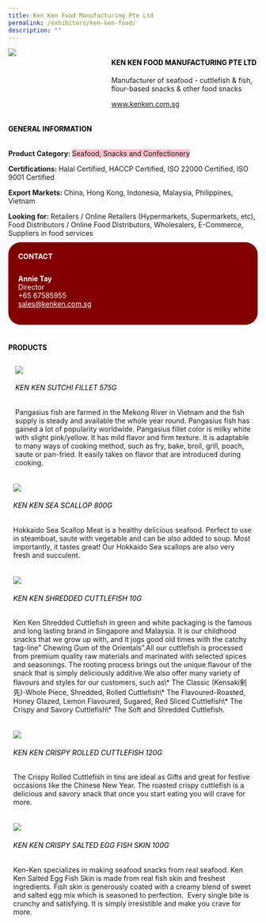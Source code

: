 ```yaml
---
title: Ken Ken Food Manufacturing Pte Ltd
permalink: /exhibitors/ken-ken-food/
description: ""
---
```

<head>
	<div class="flex-paragraph">
		<!--hi there! this is a comment and will provide you with instructional guides-->
		<!--insert booth number here!-->
		<p style="text-transform: uppercase"></p></div>
			<div class="flex-container" style="display: flex; flex-wrap: wrap;">
				<!--insert DOWNLOAD link of company logo between the " marks!-->
			<div class="card sgds" style="flex: 1 1 40%; display: block;"><img src="https://drive.google.com/uc?id=1QWY8WW-K2HuyZxXH6Fvwwi30QsffHHWh&export=download"></div>
	<div class="card-sgds" style="flex: 1 1 58%; display: block; margin-left: 3px">
		<h4 style="text-transform: uppercase; color: black;"><!--insert the exhibitor's name between the <b> tags here--><b>Ken Ken Food Manufacturing Pte Ltd</b></h4><!--insert the exhibitor's description between the <p> tags here-->
		<p>Manufacturer of seafood - cuttlefish & fish, flour-based snacks & other food snacks</p>
		<!--insert the exhibitor's website link, making sure there is "https:// www." present please. make sure the entire https link goes in between the " marks-->
		<p><a href="https://www.kenken.com.sg/" target="_blank"><!--insert the www website link here (no need for https)-->www.kenken.com.sg</a></p>
	</div>
</div>
</head>

<body>
	<h4 style="text-transform: uppercase; color: black;"><b>General Information</b></h4>
		<div class="flex-container" style="display: flex; flex-wrap: wrap;">
			<div class="card sgds" style="flex: 1 1 65%; display: block; align-self: stretch">
			<div class="flex-paragraph">
			<p><b>Product Category: </b><span style=" background-color: pink; border-radius: 10 px;"><!--insert the exhibitor's pdt cat between the <p> tags here-->Seafood, Snacks and Confectionery</span></p> 
				<p><b>Certifications: </b><!--insert all the exhibitor's certifications between the </b> and </p> here-->Halal Certified, HACCP Certified, ISO 22000 Certified, ISO 9001 Certified</p>
			<p><b>Export Markets: </b><!--insert all the exhibitor's export markets between the </b> and </p> here-->China, Hong Kong, Indonesia, Malaysia, Philippines, Vietnam</p>
			<p style="margin-bottom: 10px;"><b>Looking for: </b><!--insert all the exhibitor's potential business partners between the </b> and </p> here-->Retailers / Online Retailers (Hypermarkets, Supermarkets, etc), Food Distributors / Online Food Distributors, Wholesalers, E-Commerce, Suppliers in food services</p>
			</div>
		</div>
		<div class="card sgds" style="flex: 1 1 35%; padding: 10px; display: block; background-color: maroon; border-radius: 25px; align-self: center;">
		<h4 style="color: white; margin-top: 10px; margin-left: 10px;">CONTACT</h4>
		<div class="flex-paragraph">
			<!--replace with exhibitor's: -->
			<p style="padding: 10px; color: white;"><b><!-- POC name-->Annie Tay</b><br><!-- designation-->Director<br><!--contact number-->+65 67585955<br><!-- for linking purposes, insert their email after "mailto:"...--><a href="mailto:sales@kenken.com.sg" style="color: white;"><!--...and also include the display email before </a> here-->sales@kenken.com.sg</a></p>
		</div>
			</div>
		</div>
	<br>
		<h4 style="text-transform: uppercase; color: black;"><b>products</b></h4>
<div style="display: flex; flex-wrap: wrap;">
  <div class="card sgds" style="flex: 1 1 47%; margin: 10px; display: block;"><!--insert the exhibitor's DOWNLOAD image for product between the " marks here-->
	<div class="flex-image" style="display: block;"><img src="https://drive.google.com/uc?id=16aTJX6xbEVOUX4_8cJbnHMKHPj9muVbx&export=download"></div>
	<div class="flex-paragraph">
		<h6 style="text-transform: uppercase; color: black;"><!--insert product name before </h6> and product description after <p>-->Ken Ken Sutchi Fillet 575g</h6>
		<p>Pangasius fish are farmed in the Mekong River in Vietnam and the fish supply is steady and available the whole year round. Pangasius fish has gained a lot of popularity worldwide. Pangasius fillet color is milky white with slight pink/yellow. It has mild flavor and firm texture. It is adaptable to many ways of cooking method, such as fry, bake, broil, grill, poach, saute or pan-fried. It easily takes on flavor that are introduced during cooking.</p></div>
	</div>
		<div class="card sgds" style="flex: 1 1 47%; margin: 10px; display: block;">
		<div class="flex-image" style="display: block;"><img src="https://drive.google.com/uc?id=1xwKJyCuUpgloU9RCKncRz_ESw7a16KWY&export=download"></div>
	<div class="flex-paragraph">
		<h6 style="text-transform: uppercase; color: black;">  
Ken Ken Sea Scallop 800g</h6>
		<p>Hokkaido Sea Scallop Meat is a healthy delicious seafood. Perfect to use in steamboat, saute with vegetable and can be also added to soup. Most importantly, it tastes great! Our Hokkaido Sea scallops are also very fresh and succulent.
</p></div>
	</div>
		<div class="card sgds" style="flex: 1 1 47%; margin: 10px; display: block;">
		<div class="flex-image" style="display: block;"><img src="https://drive.google.com/uc?id=1o2Sx5y8t5vsLlgJY4WvuwSpvBH3iVHIp&export=download"></div>
	<div class="flex-paragraph">
		<h6 style="text-transform: uppercase; color: black;">Ken Ken Shredded Cuttlefish 10g</h6>
		<p>Ken Ken Shredded Cuttlefish in green and white packaging is the famous and long lasting brand in Singapore and Malaysia. It is our childhood snacks that we grow up with, and it jogs good old times with the catchy tag-line” Chewing Gum of the Orientals”.All our cuttlefish is processed from premium quality raw materials and marinated with selected spices and seasonings. The rooting process brings out the unique flavour of the snack that is simply deliciously additive.We also offer many variety of flavours and styles for our customers, such as\* The Classic (Kensaki剣先)-Whole Piece, Shredded, Rolled Cuttlefish\* The Flavoured-Roasted, Honey Glazed, Lemon Flavoured, Sugared, Red Sliced Cuttlefish\* The Crispy and Savory Cuttlefish\* The Soft and Shredded Cuttlefish.</p></div>
		</div>
		<div class="card sgds" style="flex: 1 1 47%; margin: 10px; display: block;">
		<div class="flex-image" style="display: block;"><img src="https://drive.google.com/uc?id=1gSmL-dFowRi-2Q-F2qG56XS1x1XAQaWz&export=download"></div>
	<div class="flex-paragraph">
		<h6 style="text-transform: uppercase; color: black;">Ken Ken Crispy Rolled Cuttlefish 120g</h6>
		<p>The Crispy Rolled Cuttlefish in tins are ideal as Gifts and great for festive occasions like the Chinese New Year. The roasted crispy cuttlefish is a delicious and savory snack that once you start eating you will crave for more.</p></div>
	</div>
		<div class="card sgds" style="flex: 1 1 47%; margin: 10px; display: block;">
		<div class="flex-image" style="display: block;"><img src="https://drive.google.com/uc?id=1pZnHd9_Zu3HFInJrp-hfmemdltVzZrSC&export=download"></div>
	<div class="flex-paragraph">
		<h6 style="text-transform: uppercase; color: black;">Ken Ken Crispy Salted Egg Fish Skin 100g</h6>
		<p>Ken-Ken specializes in making seafood snacks from real seafood. Ken Ken Salted Egg Fish Skin is made from real fish skin and freshest ingredients. Fish skin is generously coated with a creamy blend of sweet and salted egg mix which is seasoned to perfection.  Every single bite is crunchy and satisfying. It is simply irresistible and make you crave for more.</p></div>
	</div>
	<!--don't delete these 2 tags. double check how the layout looks on the right too and lemme know if there are any problems! thank u so much for ur hardwork!-->
	</div>
</body>